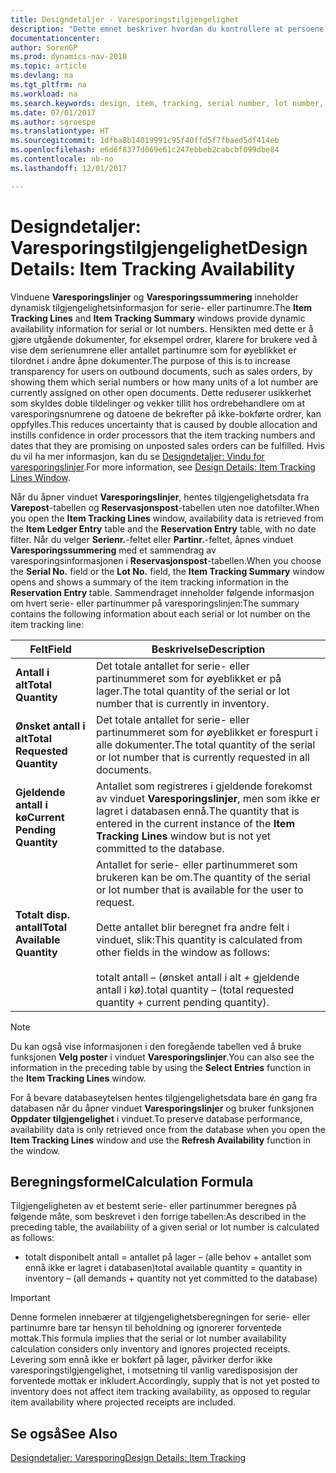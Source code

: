 ```yaml
---
title: Designdetaljer - Varesporingstilgjengelighet
description: "Dette emnet beskriver hvordan du kontrollere at persoene som behandler ordrer, kan stole på tilgjengeligheten for serie- eller partinumre."
documentationcenter: 
author: SorenGP
ms.prod: dynamics-nav-2018
ms.topic: article
ms.devlang: na
ms.tgt_pltfrm: na
ms.workload: na
ms.search.keywords: design, item, tracking, serial number, lot number, outbound documents
ms.date: 07/01/2017
ms.author: sgroespe
ms.translationtype: HT
ms.sourcegitcommit: 1dfba8b14019991c95f40ffd5f7fbaed5df414eb
ms.openlocfilehash: e6d6f8377d069e61c247ebbeb2cabcbf099dbe84
ms.contentlocale: nb-no
ms.lasthandoff: 12/01/2017

---
```

# <a name="design-details-item-tracking-availability"></a><span data-ttu-id="2e0fd-103">Designdetaljer: Varesporingstilgjengelighet</span><span class="sxs-lookup"><span data-stu-id="2e0fd-103">Design Details: Item Tracking Availability</span></span>
<span data-ttu-id="2e0fd-104">Vinduene **Varesporingslinjer** og **Varesporingssummering** inneholder dynamisk tilgjengelighetsinformasjon for serie- eller partinumre.</span><span class="sxs-lookup"><span data-stu-id="2e0fd-104">The **Item Tracking Lines** and **Item Tracking Summary** windows provide dynamic availability information for serial or lot numbers.</span></span> <span data-ttu-id="2e0fd-105">Hensikten med dette er å gjøre utgående dokumenter, for eksempel ordrer, klarere for brukere ved å vise dem serienumrene eller antallet partinumre som for øyeblikket er tilordnet i andre åpne dokumenter.</span><span class="sxs-lookup"><span data-stu-id="2e0fd-105">The purpose of this is to increase transparency for users on outbound documents, such as sales orders, by showing them which serial numbers or how many units of a lot number are currently assigned on other open documents.</span></span> <span data-ttu-id="2e0fd-106">Dette reduserer usikkerhet som skyldes doble tildelinger og vekker tillit hos ordrebehandlere om at varesporingsnumrene og datoene de bekrefter på ikke-bokførte ordrer, kan oppfylles.</span><span class="sxs-lookup"><span data-stu-id="2e0fd-106">This reduces uncertainty that is caused by double allocation and instills confidence in order processors that the item tracking numbers and dates that they are promising on unposted sales orders can be fulfilled.</span></span> <span data-ttu-id="2e0fd-107">Hvis du vil ha mer informasjon, kan du se [Designdetaljer: Vindu for varesporingslinjer](design-details-item-tracking-lines-window.md).</span><span class="sxs-lookup"><span data-stu-id="2e0fd-107">For more information, see [Design Details: Item Tracking Lines Window](design-details-item-tracking-lines-window.md).</span></span>  
  
<span data-ttu-id="2e0fd-108">Når du åpner vinduet **Varesporingslinjer**, hentes tilgjengelighetsdata fra **Varepost**-tabellen og **Reservasjonspost**-tabellen uten noe datofilter.</span><span class="sxs-lookup"><span data-stu-id="2e0fd-108">When you open the **Item Tracking Lines** window, availability data is retrieved from the **Item Ledger Entry** table and the **Reservation Entry** table, with no date filter.</span></span> <span data-ttu-id="2e0fd-109">Når du velger **Serienr.**-feltet eller **Partinr.**-feltet, åpnes vinduet **Varesporingssummering** med et sammendrag av varesporingsinformasjonen i **Reservasjonspost**-tabellen.</span><span class="sxs-lookup"><span data-stu-id="2e0fd-109">When you choose the **Serial No.** field or the **Lot No.** field, the **Item Tracking Summary** window opens and shows a summary of the item tracking information in the **Reservation Entry** table.</span></span> <span data-ttu-id="2e0fd-110">Sammendraget inneholder følgende informasjon om hvert serie- eller partinummer på varesporingslinjen:</span><span class="sxs-lookup"><span data-stu-id="2e0fd-110">The summary contains the following information about each serial or lot number on the item tracking line:</span></span>  
  
|<span data-ttu-id="2e0fd-111">Felt</span><span class="sxs-lookup"><span data-stu-id="2e0fd-111">Field</span></span>|<span data-ttu-id="2e0fd-112">Beskrivelse</span><span class="sxs-lookup"><span data-stu-id="2e0fd-112">Description</span></span>|  
|---------------------------------|---------------------------------------|  
|<span data-ttu-id="2e0fd-113">**Antall i alt**</span><span class="sxs-lookup"><span data-stu-id="2e0fd-113">**Total Quantity**</span></span>|<span data-ttu-id="2e0fd-114">Det totale antallet for serie- eller partinummeret som for øyeblikket er på lager.</span><span class="sxs-lookup"><span data-stu-id="2e0fd-114">The total quantity of the serial or lot number that is currently in inventory.</span></span>|  
|<span data-ttu-id="2e0fd-115">**Ønsket antall i alt**</span><span class="sxs-lookup"><span data-stu-id="2e0fd-115">**Total Requested Quantity**</span></span>|<span data-ttu-id="2e0fd-116">Det totale antallet for serie- eller partinummeret som for øyeblikket er forespurt i alle dokumenter.</span><span class="sxs-lookup"><span data-stu-id="2e0fd-116">The total quantity of the serial or lot number that is currently requested in all documents.</span></span>|  
|<span data-ttu-id="2e0fd-117">**Gjeldende antall i kø**</span><span class="sxs-lookup"><span data-stu-id="2e0fd-117">**Current Pending Quantity**</span></span>|<span data-ttu-id="2e0fd-118">Antallet som registreres i gjeldende forekomst av vinduet **Varesporingslinjer**, men som ikke er lagret i databasen ennå.</span><span class="sxs-lookup"><span data-stu-id="2e0fd-118">The quantity that is entered in the current instance of the **Item Tracking Lines** window but is not yet committed to the database.</span></span>|  
|<span data-ttu-id="2e0fd-119">**Totalt disp. antall**</span><span class="sxs-lookup"><span data-stu-id="2e0fd-119">**Total Available Quantity**</span></span>|<span data-ttu-id="2e0fd-120">Antallet for serie- eller partinummeret som brukeren kan be om.</span><span class="sxs-lookup"><span data-stu-id="2e0fd-120">The quantity of the serial or lot number that is available for the user to request.</span></span><br /><br /> <span data-ttu-id="2e0fd-121">Dette antallet blir beregnet fra andre felt i vinduet, slik:</span><span class="sxs-lookup"><span data-stu-id="2e0fd-121">This quantity is calculated from other fields in the window as follows:</span></span><br /><br /> <span data-ttu-id="2e0fd-122">totalt antall – (ønsket antall i alt + gjeldende antall i kø).</span><span class="sxs-lookup"><span data-stu-id="2e0fd-122">total quantity – (total requested quantity + current pending quantity).</span></span>|  
  
> [!NOTE]  
>  <span data-ttu-id="2e0fd-123">Du kan også vise informasjonen i den foregående tabellen ved å bruke funksjonen **Velg poster** i vinduet **Varesporingslinjer**.</span><span class="sxs-lookup"><span data-stu-id="2e0fd-123">You can also see the information in the preceding table by using the **Select Entries** function in the **Item Tracking Lines** window.</span></span>  
  
<span data-ttu-id="2e0fd-124">For å bevare databaseytelsen hentes tilgjengelighetsdata bare én gang fra databasen når du åpner vinduet **Varesporingslinjer** og bruker funksjonen **Oppdater tilgjengelighet** i vinduet.</span><span class="sxs-lookup"><span data-stu-id="2e0fd-124">To preserve database performance, availability data is only retrieved once from the database when you open the **Item Tracking Lines** window and use the **Refresh Availability** function in the window.</span></span>  
  
## <a name="calculation-formula"></a><span data-ttu-id="2e0fd-125">Beregningsformel</span><span class="sxs-lookup"><span data-stu-id="2e0fd-125">Calculation Formula</span></span>  
<span data-ttu-id="2e0fd-126">Tilgjengeligheten av et bestemt serie- eller partinummer beregnes på følgende måte, som beskrevet i den forrige tabellen:</span><span class="sxs-lookup"><span data-stu-id="2e0fd-126">As described in the preceding table, the availability of a given serial or lot number is calculated as follows:</span></span>  
  
* <span data-ttu-id="2e0fd-127">totalt disponibelt antall = antallet på lager – (alle behov + antallet som ennå ikke er lagret i databasen)</span><span class="sxs-lookup"><span data-stu-id="2e0fd-127">total available quantity = quantity in inventory – (all demands + quantity not yet committed to the database)</span></span>  
  
> [!IMPORTANT]  
>  <span data-ttu-id="2e0fd-128">Denne formelen innebærer at tilgjengelighetsberegningen for serie- eller partinumre bare tar hensyn til beholdning og ignorerer forventede mottak.</span><span class="sxs-lookup"><span data-stu-id="2e0fd-128">This formula implies that the serial or lot number availability calculation considers only inventory and ignores projected receipts.</span></span> <span data-ttu-id="2e0fd-129">Levering som ennå ikke er bokført på lager, påvirker derfor ikke varesporingstilgjengelighet, i motsetning til vanlig varedisposisjon der forventede mottak er inkludert.</span><span class="sxs-lookup"><span data-stu-id="2e0fd-129">Accordingly, supply that is not yet posted to inventory does not affect item tracking availability, as opposed to regular item availability where projected receipts are included.</span></span>  
  
## <a name="see-also"></a><span data-ttu-id="2e0fd-130">Se også</span><span class="sxs-lookup"><span data-stu-id="2e0fd-130">See Also</span></span>  
[<span data-ttu-id="2e0fd-131">Designdetaljer: Varesporing</span><span class="sxs-lookup"><span data-stu-id="2e0fd-131">Design Details: Item Tracking</span></span>](design-details-item-tracking.md)

